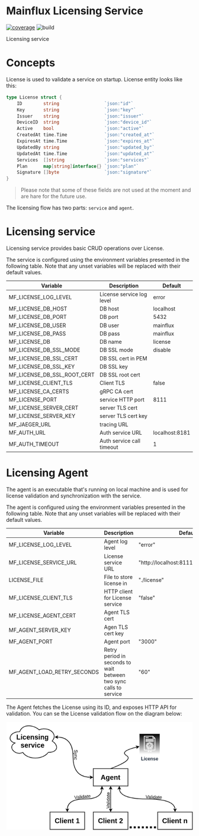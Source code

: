 # Mainflux Licensing Service

[![coverage][cov-badge]][cov-url]
![build][build-badge]

Licensing service

[cov-badge]: https://codecov.io/gh/mainflux/license/branch/master/graph/badge.svg
[cov-url]: https://codecov.io/gh/mainflux/license
[build-badge]: https://github.com/mainflux/license/workflows/build/badge.svg

# Concepts
License is used to validate a service on startup. License entity looks like this:

```go
type License struct {
	ID        string                 `json:"id"`
	Key       string                 `json:"key"`
	Issuer    string                 `json:"issuer"`
	DeviceID  string                 `json:"device_id"`
	Active    bool                   `json:"active"`
	CreatedAt time.Time              `json:"created_at"`
	ExpiresAt time.Time              `json:"expires_at"`
	UpdatedBy string                 `json:"updated_by"`
	UpdatedAt time.Time              `json:"updated_at"`
	Services  []string               `json:"services"`
	Plan      map[string]interface{} `json:"plan"`
	Signature []byte                 `json:"signature"`
}
```
> Please note that some of these fields are not used at the moment and are hare for the future use.

The licensing flow has two parts: `service` and `agent`.

# Licensing service

Licensing service provides basic CRUD operations over License.

The service is configured using the environment variables presented in the
following table. Note that any unset variables will be replaced with their
default values.

| Variable                    | Description               | Default        |
| --------------------------- | ------------------------- | -------------- |
| MF_LICENSE_LOG_LEVEL        | License service log level | error          |
| MF_LICENSE_DB_HOST          | DB host                   | localhost      |
| MF_LICENSE_DB_PORT          | DB port                   | 5432           |
| MF_LICENSE_DB_USER          | DB user                   | mainflux       |
| MF_LICENSE_DB_PASS          | DB pass                   | mainflux       |
| MF_LICENSE_DB               | DB name                   | license        |
| MF_LICENSE_DB_SSL_MODE      | DB SSL mode               | disable        |
| MF_LICENSE_DB_SSL_CERT      | DB SSL cert in PEM        |                |
| MF_LICENSE_DB_SSL_KEY       | DB SSL key                |                |
| MF_LICENSE_DB_SSL_ROOT_CERT | DB SSL root cert          |                |
| MF_LICENSE_CLIENT_TLS       | Client TLS                | false          |
| MF_LICENSE_CA_CERTS         | gRPC CA cert              |                |
| MF_LICENSE_PORT             | service HTTP port         | 8111           |
| MF_LICENSE_SERVER_CERT      | server TLS cert           |                |
| MF_LICENSE_SERVER_KEY       | server TLS cert key       |                |
| MF_JAEGER_URL               | tracing URL               |                |
| MF_AUTH_URL                 | Auth service URL          | localhost:8181 |
| MF_AUTH_TIMEOUT             | Auth service call timeout | 1              |


# Licensing Agent

The agent is an executable that's running on local machine and is used for license validation and synchronization with the service. 

The agent is configured using the environment variables presented in the
following table. Note that any unset variables will be replaced with their
default values.

| Variable                    | Description                                                       | Default                                  |
| --------------------------- | ----------------------------------------------------------------- | ---------------------------------------- |
| MF_LICENSE_LOG_LEVEL        | Agent log level                                                   | "error"                                  |
| MF_LICENSE_SERVICE_URL      | License service URL                                               | "http://localhost:8111/licenses/devices" |
| LICENSE_FILE                | File to store license in                                          | "./license"                              |
| MF_LICENSE_CLIENT_TLS       | HTTP client for License service                                   | "false"                                  |
| MF_LICENSE_AGENT_CERT       | Agent  TLS cert                                                   |                                          |
| MF_AGENT_SERVER_KEY         | Agen  TLS cert key                                                |                                          |
| MF_AGENT_PORT               | Agent port                                                        | "3000"                                   |
| MF_AGENT_LOAD_RETRY_SECONDS | Retry period in seconds to wait between two sync calls to service | "60"                                     |

The Agent fetches the License using its ID, and exposes HTTP API for validation. You can se the License validation flow on the diagram below:

![diagram](./docs/diagram.png)